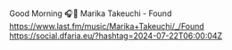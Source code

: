 Good Morning 🎧🎵 Marika Takeuchi - Found  https://www.last.fm/music/Marika+Takeuchi/_/Found https://social.dfaria.eu/?hashtag=2024-07-22T06:00:04Z
